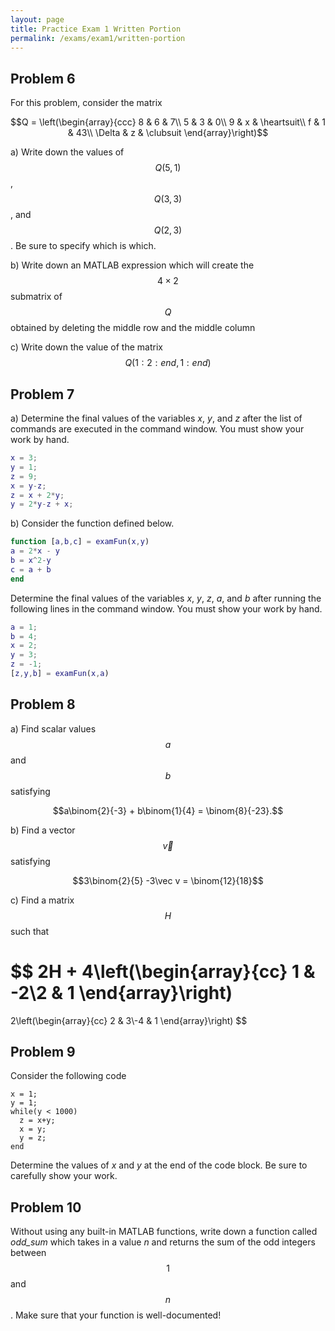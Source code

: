 ```yaml
---
layout: page
title: Practice Exam 1 Written Portion
permalink: /exams/exam1/written-portion
---
```


## Problem 6

For this problem, consider the matrix

$$Q = \left(\begin{array}{ccc}
  8 &  6 & 7\\
  5 &  3 & 0\\
  9 &  x & \heartsuit\\
  f &  1 & 43\\
 \Delta & z &  \clubsuit
\end{array}\right)$$

a) Write down the values of $$Q(5,1)$$, $$Q(3,3)$$, and $$Q(2,3)$$.  Be sure to specify which is which.

b) Write down an MATLAB expression which will create the $$4\times 2$$ submatrix of $$Q$$ obtained by deleting the middle row and the middle column

c) Write down the value of the matrix $$Q(1:2:end,1:end)$$

## Problem 7

a) Determine the final values of the variables *x*, *y*, and *z* after the list of commands are executed in the command window.
You must show your work by hand.

```Matlab
x = 3;
y = 1;
z = 9;
x = y-z;
z = x + 2*y;
y = 2*y-z + x;
```

b) Consider the function defined below.

```Matlab
function [a,b,c] = examFun(x,y)
a = 2*x - y
b = x^2-y
c = a + b
end
```

Determine the final values of the variables *x*, *y*, *z*, *a*, and *b* after running the following lines in the command window.  You must show your work by hand.

```Matlab
a = 1;
b = 4;
x = 2;
y = 3;
z = -1;
[z,y,b] = examFun(x,a)
```

## Problem 8

a) Find scalar values $$a$$ and $$b$$ satisfying

$$a\binom{2}{-3} + b\binom{1}{4} = \binom{8}{-23}.$$

b) Find a vector $$\vec v$$ satisfying

$$3\binom{2}{5} -3\vec v = \binom{12}{18}$$

c) Find a matrix $$H$$ such that

$$
2H
+
4\left(\begin{array}{cc}
1 & -2\\2 & 1
\end{array}\right)
=
2\left(\begin{array}{cc}
2 & 3\\-4 & 1
\end{array}\right)
$$


## Problem 9

Consider the following code

```
x = 1;
y = 1;
while(y < 1000)
  z = x+y;
  x = y;
  y = z;
end
```

Determine the values of *x* and *y* at the end of the code block.  Be sure to carefully show your work.


## Problem 10

Without using any built-in MATLAB functions, write down a function called *odd_sum* which takes in a value *n* and returns the sum of the odd integers between $$1$$ and $$n$$.
Make sure that your function is well-documented!


